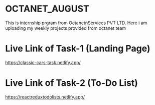 # OCTANET_AUGUST
 This is internship prgram from OctanetnServices PVT LTD.  Here i am uploading my weekly projects provided from octanet team

# Live Link of Task-1 (Landing Page)

https://classic-cars-task.netlify.app/

# Live Link of Task-2 (To-Do List)

https://reactreduxtodolists.netlify.app/
